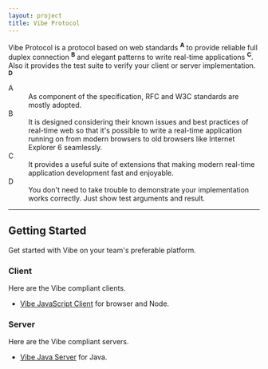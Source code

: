 ```yaml
---
layout: project
title: Vibe Protocol
---
```


Vibe Protocol is a protocol based on web standards <sup><strong>A</strong></sup> to provide reliable full duplex connection <sup><strong>B</strong></sup> and elegant patterns to write real-time applications <sup><strong>C</strong></sup>. Also it provides the test suite to verify your client or server implementation. <sup><strong>D</strong></sup>

<dl>
    <dt>A</dt>
    <dd>As component of the specification, RFC and W3C standards are mostly adopted.</dd>
    <dt>B</dt>
    <dd>It is designed considering their known issues and best practices of real-time web so that it's possible to write a real-time application running on from modern browsers to old browsers like Internet Explorer 6 seamlessly.</dd>
    <dt>C</dt>
    <dd>It provides a useful suite of extensions that making modern real-time application development fast and enjoyable.</dd>
    <dt>D</dt>
    <dd>You don't need to take trouble to demonstrate your implementation works correctly. Just show test arguments and result.</dd>
</dl>

---

## Getting Started
Get started with Vibe on your team's preferable platform.

### Client
Here are the Vibe compliant clients.

* [Vibe JavaScript Client](http://vibe-project.github.io/projects/vibe-javascript-client/3.0.0-Alpha10/) for browser and Node.

### Server
Here are the Vibe compliant servers.

* [Vibe Java Server](http://vibe-project.github.io/projects/vibe-java-server/3.0.0-Alpha12/) for Java.